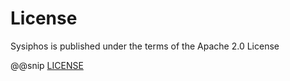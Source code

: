 License
=======

Sysiphos is published under the terms of the Apache 2.0 License 

@@snip [LICENSE](../LICENSE)